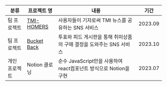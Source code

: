
분류|프로젝트 명|내용|기간|
|------|---|---|---|
|팀 프로젝트|<a href="https://github.com/GBAJS754/TMI_HOMERS"> TMI-HOMERS</a>|사용자들이 기자로써 TMI 뉴스를 공유하는 SNS 서비스|2023.09|
|팀 프로젝트|<a href="https://github.com/bucket-back/bucket-back-frontend">Bucket Back</a>|투표와 피드 게시판을 통해 취미상품의 구매 결정을 도와주는 SNS 서비스|2023.10|
|개인 프로젝트|Notion 클로닝|순수 JavaScript만을 사용하여 react컴포넌트 방식으로 Notion을 구현|2023.07|

